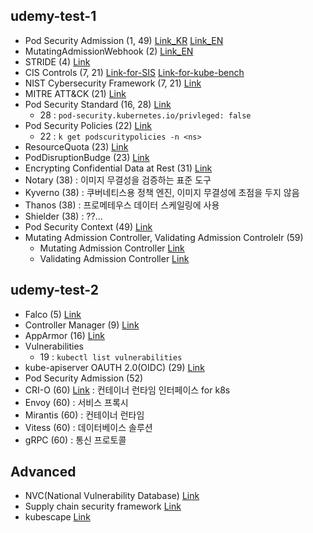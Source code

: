 ## udemy-test-1

- Pod Security Admission (1, 49) [Link_KR](https://kubernetes.io/ko/docs/concepts/security/pod-security-admission/) [Link_EN](https://kubernetes.io/docs/concepts/security/pod-security-admission/)
- MutatingAdmissionWebhook (2) [Link_EN](https://kubernetes.io/docs/reference/access-authn-authz/admission-controllers/#mutatingadmissionwebhook)
- STRIDE (4) [Link](https://en.wikipedia.org/wiki/STRIDE_model)
- CIS Controls (7, 21) [Link-for-SIS](https://www.cisecurity.org/cis-benchmarks-overview) [Link-for-kube-bench](https://aquasecurity.github.io/kube-bench/v0.6.15/)
- NIST Cybersecurity Framework (7, 21) [Link](https://www.nist.gov/cyberframework)
- MITRE ATT&CK (21) [Link](https://attack.mitre.org/resources/)
- Pod Security Standard (16, 28) [Link](https://kubernetes.io/docs/concepts/security/pod-security-standards/)
    - 28 : `pod-security.kubernetes.io/privleged: false`
- Pod Security Policies (22) [Link](https://kubernetes.io/docs/concepts/security/pod-security-policy/)
    - 22 : `k get podscuritypolicies -n <ns>`
- ResourceQuota (23) [Link](https://kubernetes.io/docs/concepts/policy/resource-quotas/)
- PodDisruptionBudge (23) [Link](https://kubernetes.io/docs/tasks/run-application/configure-pdb/)
- Encrypting Confidential Data at Rest (31) [Link](https://kubernetes.io/docs/tasks/administer-cluster/encrypt-data/)
- Notary (38) : 이미지 무결성을 검증하는 표준 도구
- Kyverno (38) : 쿠버네티스용 정책 엔진, 이미지 무결성에 초점을 두지 않음
- Thanos (38) : 프로메테우스 데이터 스케일링에 사용
- Shielder (38) : ??...
- Pod Security Context (49) [Link](https://kubernetes.io/docs/tasks/configure-pod-container/security-context/)
- Mutating Admission Controller, Validating Admission Controlelr (59)
    - Mutating Admission Controller [Link](https://kubernetes.io/docs/reference/access-authn-authz/admission-controllers/#admission-control-phases)
    - Validating Admission Controller [Link](https://kubernetes.io/docs/reference/access-authn-authz/admission-controllers/#admission-control-phases)

## udemy-test-2

- Falco (5) [Link](https://kmaster.tistory.com/60)
- Controller Manager (9) [Link](https://kubernetes.io/docs/reference/command-line-tools-reference/kube-controller-manager/)
- AppArmor (16) [Link](https://kubernetes.io/docs/tutorials/security/apparmor/)
- Vulnerabilities
    - 19 : `kubectl list vulnerabilities`
- kube-apiserver OAUTH 2.0(OIDC) (29) [Link](https://kubernetes.io/docs/tutorials/security/apparmor/)
- Pod Security Admission (52)
- CRI-O (60) [Link](https://cri-o.io/) : 컨테이너 런타임 인터페이스 for k8s
- Envoy (60) : 서비스 프록시
- Mirantis (60) : 컨테이너 런타임
- Vitess (60) : 데이터베이스 솔루션
- gRPC (60) : 통신 프로토콜

## Advanced

- NVC(National Vulnerability Database) [Link](https://nvd.nist.gov/)
- Supply chain security framework [Link](https://www.cncf.io/blog/2023/08/04/supply-chain-security-framework-s2c2f/)
- kubescape [Link](https://www.cncf.io/blog/2023/08/04/supply-chain-security-framework-s2c2f/)